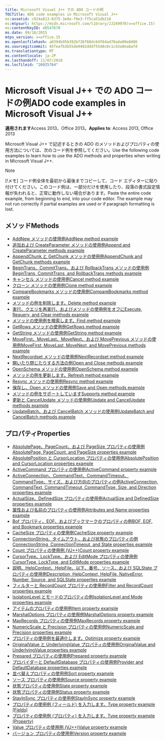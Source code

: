 ```yaml
---
title: Microsoft Visual J++ での ADO コードの例
TOCTitle: ADO code examples in Microsoft Visual J++
ms:assetid: c924a813-0375-3e8e-f9e3-ff5ca51db218
ms:mtpsurl: https://msdn.microsoft.com/library/JJ249978(v=office.15)
ms:contentKeyID: 48547670
ms.date: 09/18/2015
mtps_version: v=office.15
ms.openlocfilehash: a0394b95b392bf26f68dc64f64ad70ada09e8d86
ms.sourcegitcommit: 45feafb3b55de0402dddf5548c0c1c43a0eabafd
ms.translationtype: MT
ms.contentlocale: ja-JP
ms.lasthandoff: 11/07/2018
ms.locfileid: "26025764"
---
```

# <a name="ado-code-examples-in-microsoft-visual-j"></a><span data-ttu-id="05e0c-102">Microsoft Visual J++ での ADO コードの例</span><span class="sxs-lookup"><span data-stu-id="05e0c-102">ADO code examples in Microsoft Visual J++</span></span>

<span data-ttu-id="05e0c-103">**適用されます**Access 2013、Office 2013。</span><span class="sxs-lookup"><span data-stu-id="05e0c-103">**Applies to**: Access 2013, Office 2013</span></span>

<span data-ttu-id="05e0c-104">Microsoft Visual J++ で記述するときの ADO のメソッドおよびプロパティの使用方法については、次のコード例を参照してください。</span><span class="sxs-lookup"><span data-stu-id="05e0c-104">Use the following code examples to learn how to use the ADO methods and properties when writing in Microsoft Visual J++.</span></span>

> [!NOTE]
> <span data-ttu-id="05e0c-p101">[!メモ] コード例全体を最初から最後までコピーして、コード エディターに貼り付けてください。このコード例は、一部分だけを使用したり、段落の書式設定情報が失われると、正常に動作しない場合があります。</span><span class="sxs-lookup"><span data-stu-id="05e0c-p101">Paste the entire code example, from beginning to end, into your code editor. The example may not run correctly if partial examples are used or if paragraph formatting is lost.</span></span>

## <a name="methods"></a><span data-ttu-id="05e0c-107">メソッド</span><span class="sxs-lookup"><span data-stu-id="05e0c-107">Methods</span></span>

- [<span data-ttu-id="05e0c-108">AddNew メソッドの使用例</span><span class="sxs-lookup"><span data-stu-id="05e0c-108">AddNew method example</span></span>](addnew-method-example-vj.md)
- [<span data-ttu-id="05e0c-109">追加および CreateParameter メソッドの使用例</span><span class="sxs-lookup"><span data-stu-id="05e0c-109">Append and CreateParameter methods example</span></span>](append-and-createparameter-methods-example-vj.md)
- [<span data-ttu-id="05e0c-110">AppendChunk と GetChunk メソッドの使用例</span><span class="sxs-lookup"><span data-stu-id="05e0c-110">AppendChunk and GetChunk methods example</span></span>](appendchunk-and-getchunk-methods-example-vj.md)
- [<span data-ttu-id="05e0c-111">BeginTrans、CommitTrans、および RollbackTrans メソッドの使用例</span><span class="sxs-lookup"><span data-stu-id="05e0c-111">BeginTrans, CommitTrans, and RollbackTrans methods example</span></span>](begintrans-committrans-and-rollbacktrans-methods-example-vj.md)
- [<span data-ttu-id="05e0c-112">キャンセル メソッドの使用例</span><span class="sxs-lookup"><span data-stu-id="05e0c-112">Cancel method example</span></span>](cancel-method-example-vj.md)
- [<span data-ttu-id="05e0c-113">クローン メソッドの使用例</span><span class="sxs-lookup"><span data-stu-id="05e0c-113">Clone method example</span></span>](clone-method-example-vj.md)
- [<span data-ttu-id="05e0c-114">CompareBookmarks メソッドの使用例</span><span class="sxs-lookup"><span data-stu-id="05e0c-114">CompareBookmarks method example</span></span>](comparebookmarks-method-example-vj.md)
- [<span data-ttu-id="05e0c-115">メソッドの例を削除します。</span><span class="sxs-lookup"><span data-stu-id="05e0c-115">Delete method example</span></span>](delete-method-example-vj.md)
- [<span data-ttu-id="05e0c-116">実行、クエリを再実行、およびメソッドの使用例をオフに</span><span class="sxs-lookup"><span data-stu-id="05e0c-116">Execute, Requery, and Clear methods example</span></span>](execute-requery-and-clear-methods-example-vj.md)
- [<span data-ttu-id="05e0c-117">メソッドの使用例を検索します。</span><span class="sxs-lookup"><span data-stu-id="05e0c-117">Find method example</span></span>](find-method-example-vj.md)
- [<span data-ttu-id="05e0c-118">GetRows メソッドの使用例</span><span class="sxs-lookup"><span data-stu-id="05e0c-118">GetRows method example</span></span>](getrows-method-example-vj.md)
- [<span data-ttu-id="05e0c-119">GetString メソッドの使用例</span><span class="sxs-lookup"><span data-stu-id="05e0c-119">GetString method example</span></span>](getstring-method-example-vj.md)
- [<span data-ttu-id="05e0c-120">MoveFirst、MoveLast、MoveNext、および MovePrevious メソッドの使用例</span><span class="sxs-lookup"><span data-stu-id="05e0c-120">MoveFirst, MoveLast, MoveNext, and MovePrevious methods example</span></span>](movefirst-movelast-movenext-and-moveprevious-methods-example-vj.md)
- [<span data-ttu-id="05e0c-121">NextRecordset メソッドの使用例</span><span class="sxs-lookup"><span data-stu-id="05e0c-121">NextRecordset method example</span></span>](nextrecordset-method-example-vj.md)
- [<span data-ttu-id="05e0c-122">開いたり閉じたりする方法の例</span><span class="sxs-lookup"><span data-stu-id="05e0c-122">Open and Close methods example</span></span>](open-and-close-methods-example-vj.md)
- [<span data-ttu-id="05e0c-123">OpenSchema メソッドの使用例</span><span class="sxs-lookup"><span data-stu-id="05e0c-123">OpenSchema method example</span></span>](openschema-method-example-vj.md)
- [<span data-ttu-id="05e0c-124">メソッドの例を更新します。</span><span class="sxs-lookup"><span data-stu-id="05e0c-124">Refresh method example</span></span>](refresh-method-example-vj.md)
- [<span data-ttu-id="05e0c-125">Resync メソッドの使用例</span><span class="sxs-lookup"><span data-stu-id="05e0c-125">Resync method example</span></span>](resync-method-example-vj.md)
- [<span data-ttu-id="05e0c-126">保存し、Open メソッドの使用例</span><span class="sxs-lookup"><span data-stu-id="05e0c-126">Save and Open methods example</span></span>](save-and-open-methods-example-vj.md)
- [<span data-ttu-id="05e0c-127">メソッドの例をサポートしています</span><span class="sxs-lookup"><span data-stu-id="05e0c-127">Supports method example</span></span>](supports-method-example-vj.md)
- [<span data-ttu-id="05e0c-128">更新と CancelUpdate メソッドの使用例</span><span class="sxs-lookup"><span data-stu-id="05e0c-128">Update and CancelUpdate methods example</span></span>](update-and-cancelupdate-methods-example-vj.md)
- [<span data-ttu-id="05e0c-129">UpdateBatch、および CancelBatch メソッドの使用例</span><span class="sxs-lookup"><span data-stu-id="05e0c-129">UpdateBatch and CancelBatch methods example</span></span>](updatebatch-and-cancelbatch-methods-example-vj.md)

## <a name="properties"></a><span data-ttu-id="05e0c-130">プロパティ</span><span class="sxs-lookup"><span data-stu-id="05e0c-130">Properties</span></span>

- [<span data-ttu-id="05e0c-131">AbsolutePage、PageCount、および PageSize プロパティの使用例</span><span class="sxs-lookup"><span data-stu-id="05e0c-131">AbsolutePage, PageCount, and PageSize properties example</span></span>](absolutepage-pagecount-and-pagesize-properties-example-vj.md)
- [<span data-ttu-id="05e0c-132">AbsolutePosition と CursorLocation プロパティの使用例</span><span class="sxs-lookup"><span data-stu-id="05e0c-132">AbsolutePosition and CursorLocation properties example</span></span>](absoluteposition-and-cursorlocation-properties-example-vj.md)
- [<span data-ttu-id="05e0c-133">ActiveCommand プロパティの使用例</span><span class="sxs-lookup"><span data-stu-id="05e0c-133">ActiveCommand property example</span></span>](activecommand-property-example-vj.md)
- [<span data-ttu-id="05e0c-134">ActiveConnection、CommandText、CommandTimeout、CommandType、サイズ、および方向のプロパティの例</span><span class="sxs-lookup"><span data-stu-id="05e0c-134">ActiveConnection, CommandText, CommandTimeout, CommandType, Size, and Direction properties example</span></span>](activeconnection-commandtext-commandtimeout-commandtype-size-and-direction-properties-example-vj.md)
- [<span data-ttu-id="05e0c-135">ActualSize、DefinedSize プロパティの使用例</span><span class="sxs-lookup"><span data-stu-id="05e0c-135">ActualSize and DefinedSize properties example</span></span>](actualsize-and-definedsize-properties-example-vj.md)
- [<span data-ttu-id="05e0c-136">属性および名前のプロパティの使用例</span><span class="sxs-lookup"><span data-stu-id="05e0c-136">Attributes and Name properties example</span></span>](attributes-and-name-properties-example-vj.md)
- [<span data-ttu-id="05e0c-137">Bof プロパティ、EOF、およびブックマークのプロパティの例</span><span class="sxs-lookup"><span data-stu-id="05e0c-137">BOF, EOF, and Bookmark properties example</span></span>](bof-eof-and-bookmark-properties-example-vj.md)
- [<span data-ttu-id="05e0c-138">CacheSize プロパティの使用例</span><span class="sxs-lookup"><span data-stu-id="05e0c-138">CacheSize property example</span></span>](cachesize-property-example-vj.md)
- [<span data-ttu-id="05e0c-139">ConnectionString、タイムアウト、および状態のプロパティの例</span><span class="sxs-lookup"><span data-stu-id="05e0c-139">ConnectionString, ConnectionTimeout, and State properties example</span></span>](connectionstring-connectiontimeout-and-state-properties-example-vj.md)
- [<span data-ttu-id="05e0c-140">Count プロパティの使用例 (VJ++)</span><span class="sxs-lookup"><span data-stu-id="05e0c-140">Count property example</span></span>](count-property-example-vj.md)
- [<span data-ttu-id="05e0c-141">CursorType、LockType、および EditMode プロパティの使用例</span><span class="sxs-lookup"><span data-stu-id="05e0c-141">CursorType, LockType, and EditMode properties example</span></span>](cursortype-locktype-and-editmode-properties-example-vj.md)
- [<span data-ttu-id="05e0c-142">説明、HelpContext、HelpFile、以下、番号、ソース、および SQLState プロパティの使用例</span><span class="sxs-lookup"><span data-stu-id="05e0c-142">Description, HelpContext, HelpFile, NativeError, Number, Source, and SQLState properties example</span></span>](description-helpcontext-helpfile-nativeerror-number-source-and-sqlstate-properties-example-vj.md)
- [<span data-ttu-id="05e0c-143">フィルターと RecordCount プロパティの使用例</span><span class="sxs-lookup"><span data-stu-id="05e0c-143">Filter and RecordCount properties example</span></span>](filter-and-recordcount-properties-example-vj.md)
- [<span data-ttu-id="05e0c-144">IsolationLevel とモードのプロパティの例</span><span class="sxs-lookup"><span data-stu-id="05e0c-144">IsolationLevel and Mode properties example</span></span>](isolationlevel-and-mode-properties-example-vj.md)
- [<span data-ttu-id="05e0c-145">アイテムのプロパティの使用例</span><span class="sxs-lookup"><span data-stu-id="05e0c-145">Item property example</span></span>](item-property-example-vj.md)
- [<span data-ttu-id="05e0c-146">MarshalOptions プロパティの使用例</span><span class="sxs-lookup"><span data-stu-id="05e0c-146">MarshalOptions property example</span></span>](marshaloptions-property-example-vj.md)
- [<span data-ttu-id="05e0c-147">MaxRecords プロパティの使用例</span><span class="sxs-lookup"><span data-stu-id="05e0c-147">MaxRecords property example</span></span>](maxrecords-property-example-vj.md)
- [<span data-ttu-id="05e0c-148">NumericScale と Precision プロパティの使用例</span><span class="sxs-lookup"><span data-stu-id="05e0c-148">NumericScale and Precision properties example</span></span>](numericscale-and-precision-properties-example-vj.md)
- [<span data-ttu-id="05e0c-149">プロパティの使用例を最適化します。</span><span class="sxs-lookup"><span data-stu-id="05e0c-149">Optimize property example</span></span>](optimize-property-example-vj.md)
- [<span data-ttu-id="05e0c-150">OriginalValue と UnderlyingValue プロパティの使用例</span><span class="sxs-lookup"><span data-stu-id="05e0c-150">OriginalValue and UnderlyingValue properties example</span></span>](originalvalue-and-underlyingvalue-properties-example-vj.md)
- [<span data-ttu-id="05e0c-151">Prepared プロパティの使用例</span><span class="sxs-lookup"><span data-stu-id="05e0c-151">Prepared property example</span></span>](prepared-property-example-vj.md)
- [<span data-ttu-id="05e0c-152">プロバイダーと DefaultDatabase プロパティの使用例</span><span class="sxs-lookup"><span data-stu-id="05e0c-152">Provider and DefaultDatabase properties example</span></span>](provider-and-defaultdatabase-properties-example-vj.md)
- [<span data-ttu-id="05e0c-153">並べ替えプロパティの使用例</span><span class="sxs-lookup"><span data-stu-id="05e0c-153">Sort property example</span></span>](sort-property-example-vj.md)
- [<span data-ttu-id="05e0c-154">ソース プロパティの使用例</span><span class="sxs-lookup"><span data-stu-id="05e0c-154">Source property example</span></span>](source-property-example-vj.md)
- [<span data-ttu-id="05e0c-155">状態プロパティの使用例</span><span class="sxs-lookup"><span data-stu-id="05e0c-155">State property example</span></span>](state-property-example-vj.md)
- [<span data-ttu-id="05e0c-156">状態プロパティの使用例</span><span class="sxs-lookup"><span data-stu-id="05e0c-156">Status property example</span></span>](status-property-example-vj.md)
- [<span data-ttu-id="05e0c-157">StayInSync プロパティの使用例</span><span class="sxs-lookup"><span data-stu-id="05e0c-157">StayInSync property example</span></span>](stayinsync-property-example-vj.md)
- [<span data-ttu-id="05e0c-158">プロパティの使用例 (フィールド) を入力します。</span><span class="sxs-lookup"><span data-stu-id="05e0c-158">Type property example (Fields)</span></span>](https://docs.microsoft.com/office/vba/access/concepts/miscellaneous/type-property-example-fieldvj-plus-plus)
- [<span data-ttu-id="05e0c-159">プロパティの使用例 (プロパティ) を入力します。</span><span class="sxs-lookup"><span data-stu-id="05e0c-159">Type property example (Property)</span></span>](https://docs.microsoft.com/office/vba/access/concepts/miscellaneous/type-property-example-propertyvj-plus-plus)
- [<span data-ttu-id="05e0c-160">Value プロパティの使用例 (VJ++)</span><span class="sxs-lookup"><span data-stu-id="05e0c-160">Value property example</span></span>](value-property-example-vj.md)
- [<span data-ttu-id="05e0c-161">バージョン プロパティの使用例</span><span class="sxs-lookup"><span data-stu-id="05e0c-161">Version property example</span></span>](version-property-example-vj.md)

